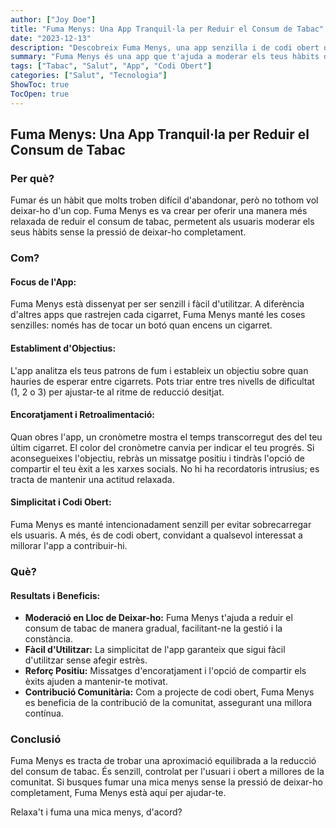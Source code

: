 ```yaml
---
author: ["Joy Doe"]
title: "Fuma Menys: Una App Tranquil·la per Reduir el Consum de Tabac"
date: "2023-12-13"
description: "Descobreix Fuma Menys, una app senzilla i de codi obert dissenyada per ajudar-te a reduir el consum de tabac sense haver de deixar-ho d'un cop."
summary: "Fuma Menys és una app que t'ajuda a moderar els teus hàbits de fumar d'una manera relaxada i controlada. Aprèn com funciona i com en pots beneficiar."
tags: ["Tabac", "Salut", "App", "Codi Obert"]
categories: ["Salut", "Tecnologia"]
ShowToc: true
TocOpen: true
---
```


## Fuma Menys: Una App Tranquil·la per Reduir el Consum de Tabac

### Per què?

Fumar és un hàbit que molts troben difícil d'abandonar, però no tothom vol deixar-ho d'un cop. Fuma Menys es va crear per oferir una manera més relaxada de reduir el consum de tabac, permetent als usuaris moderar els seus hàbits sense la pressió de deixar-ho completament.

### Com?

#### Focus de l'App:
Fuma Menys està dissenyat per ser senzill i fàcil d'utilitzar. A diferència d'altres apps que rastrejen cada cigarret, Fuma Menys manté les coses senzilles: només has de tocar un botó quan encens un cigarret.

#### Establiment d'Objectius:
L'app analitza els teus patrons de fum i estableix un objectiu sobre quan hauries de esperar entre cigarrets. Pots triar entre tres nivells de dificultat (1, 2 o 3) per ajustar-te al ritme de reducció desitjat.

#### Encoratjament i Retroalimentació:
Quan obres l'app, un cronòmetre mostra el temps transcorregut des del teu últim cigarret. El color del cronòmetre canvia per indicar el teu progrés. Si aconsegueixes l'objectiu, rebràs un missatge positiu i tindràs l'opció de compartir el teu èxit a les xarxes socials. No hi ha recordatoris intrusius; es tracta de mantenir una actitud relaxada.

#### Simplicitat i Codi Obert:
Fuma Menys es manté intencionadament senzill per evitar sobrecarregar els usuaris. A més, és de codi obert, convidant a qualsevol interessat a millorar l'app a contribuir-hi.

### Què?

#### Resultats i Beneficis:
- **Moderació en Lloc de Deixar-ho:** Fuma Menys t'ajuda a reduir el consum de tabac de manera gradual, facilitant-ne la gestió i la constància.
- **Fàcil d'Utilitzar:** La simplicitat de l'app garanteix que sigui fàcil d'utilitzar sense afegir estrès.
- **Reforç Positiu:** Missatges d'encoratjament i l'opció de compartir els èxits ajuden a mantenir-te motivat.
- **Contribució Comunitària:** Com a projecte de codi obert, Fuma Menys es beneficia de la contribució de la comunitat, assegurant una millora contínua.

### Conclusió

Fuma Menys es tracta de trobar una aproximació equilibrada a la reducció del consum de tabac. És senzill, controlat per l'usuari i obert a millores de la comunitat. Si busques fumar una mica menys sense la pressió de deixar-ho completament, Fuma Menys està aquí per ajudar-te.

Relaxa't i fuma una mica menys, d'acord?
